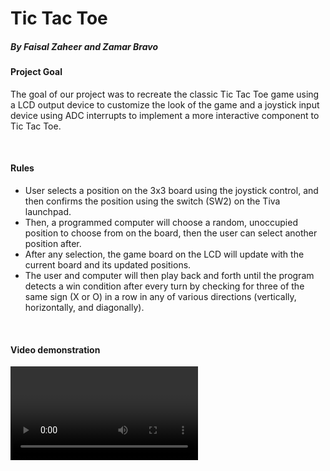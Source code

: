 <h1> Tic Tac Toe </h1>
<h5> By Faisal Zaheer and Zamar Bravo </h5>

<h4> Project Goal </h4> 
<p>
  The goal of our project was to recreate the classic Tic Tac Toe game using a LCD output device to customize the look of the game and a joystick input device using ADC interrupts to implement a more interactive component to Tic Tac Toe.
</p>
<br>
<h4>Rules</h4>
<ul>
  <li>User selects a position on the 3x3 board using the joystick control, and then confirms the position using the switch (SW2) on the Tiva launchpad.</li>
  <li>Then, a programmed computer will choose a random, unoccupied position to choose from on the board, then the user can select another position after. </li>
  <li>After any selection, the game board on the LCD will update with the current board and its updated positions.</li>
  <li>The user and computer will then play back and forth until the program detects a win condition after every turn by checking for three of the same sign (X or O) in a row in any of various directions (vertically, horizontally, and diagonally).</li>
</ul>
<br>
<h4>Video demonstration</h4>
<video>

</video>
